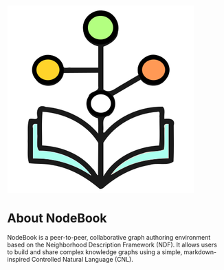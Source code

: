 ![NodeBook Logo](logo.png)

# About NodeBook

NodeBook is a peer-to-peer, collaborative graph authoring environment based on the Neighborhood Description Framework (NDF). It allows users to build and share complex knowledge graphs using a simple, markdown-inspired Controlled Natural Language (CNL).
